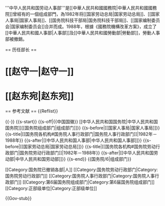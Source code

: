 '''中华人民共和国劳动人事部'''是[[中華人民共和國國務院|中華人民共和國國務院]]曾經有的一個组成部門，為1982年将[[国家劳动总局|国家劳动总局]]、[[国家人事局|国家人事局]]、[[国务院科技干部局|国务院科技干部局]]、[[国家编制委员会|国家编制委员会]]合并而成。1988年，根據《國務院機構改革方案》，成立了[[中華人民共和國人事部|人事部]]及[[中華人民共和國勞動部|勞動部]]，勞動人事部被撤銷。

== 历任部长 ==
# [[赵守一|赵守一]]
# [[赵东宛|赵东宛]]

== 参考文献 ==
{{Reflist}}

{{-}}
{{s-start}}
{{s-off|{{中国国徽}} [[中华人民共和国国务院|中华人民共和国国务院]][[国务院组成部门|组成部门]]}}
{{s-before|[[国家人事局|国家人事局]]}}
{{s-title|[[国务院各机构#国务院人事行政部门|国务院人事行政部门]]|1982年－1988年}}
{{s-after|[[中华人民共和国人事部|中华人民共和国人事部]]}}
{{s-before|[[国家劳动总局|国家劳动总局]]}}
{{s-title|[[国务院各机构#国务院劳动行政部门|国务院劳动行政部门]]|1982年－1988年}}
{{s-after|[[中华人民共和国劳动部|中华人民共和国劳动部]]}}
{{s-end}}
{{国务院/6|组成部门}}

[[Category:国务院已撤销各部|人]]
[[Category:国务院劳动行政部门|Category:国务院劳动行政部门]]
[[Category:国务院人事行政部门|Category:国务院人事行政部门]]
[[Category:第6届国务院组成部门|Category:第6届国务院组成部门]]
[[Category:正部级单位|Category:正部级单位]]

{{Gov-stub}}